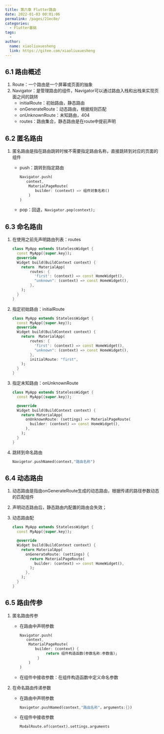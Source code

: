 ```yaml
---
title: 第六章 Flutter路由
date: 2022-01-03 00:01:06
permalink: /pages/21ec8e/
categories:
  - Flutter基础
tags:
  - 
author: 
  name: xiaoliuxuesheng
  link: https://gitee.com/xiaoliuxuesheng
---
```


## 6.1 路由概述

1. Route：一个路由是一个屏幕或页面的抽象
2. Navigator：是管理路由的组件，Navigator可以通过路由入栈和出栈来实现页面之间的跳转
   - initialRoute：初始路由，静态路由
   - onGenerateRoute：动态路由，根据规则匹配
   - onUnknownRoute：未知路由，404
   - routes：路由集合，静态路由是在route中提前声明

## 6.2 匿名路由

1. 匿名路由是指在路由跳转时候不需要指定路由名称，直接跳转到对应的页面的组件

   - push：跳转到指定路由

     ```dart
     Navigator.push(
     	context,
         MaterialPageRoute(
     		builder: (context) => 组件对象名称()    
         )
     )
     ```

   - pop：回退，`Navigator.pop(context);`

## 6.3 命名路由

1. 在使用之前先声明路由列表：routes

   ```dart
   class MyApp extends StatelessWidget {
     const MyApp({super.key});
     @override
     Widget build(BuildContext context) {
       return  MaterialApp(
           routes: {
             'first': (context) => const HomeWidget(),
             "unknown": (context) => const HomeWidget(),
           },
       );
     }
   }
   ```

2. 指定初始路由：initialRoute

   ```dart
   class MyApp extends StatelessWidget {
     const MyApp({super.key});
     @override
     Widget build(BuildContext context) {
       return  MaterialApp(
           routes: {
             'first': (context) => const HomeWidget(),
             "unknown": (context) => const HomeWidget(),
           },
           initialRoute: "first",
       );
     }
   }
   ```

3. 指定未知路由：onUnknownRoute

   ```dart
   class MyApp extends StatelessWidget {
     const MyApp({super.key});
   
     @override
     Widget build(BuildContext context) {
       return MaterialApp(
         onUnknownRoute: (settings) => MaterialPageRoute(
           builder: (context) => const HomeWidget(),
         ),
       );
     }
   }
   ```

4. 跳转到命名路由

   ```dart
   Navigetor.pushNamed(context,"路由名称")
   ```

## 6.4 动态路由

1. 动态路由是指由onGenerateRoute生成的动态路由，根据传递的路径参数动态的匹配组件

2. 声明动态路由后，静态路由内配置的路由会失效；

3. 动态路由配

   ```dart
   class MyApp extends StatelessWidget {
     const MyApp({super.key});
   
     @override
     Widget build(BuildContext context) {
       return MaterialApp(
         onGenerateRoute: (settings) {
           return MaterialPageRoute(
             builder: (context) => const HomeWidget(),
           );
         },
       );
     }
   }
   ```

## 6.5 路由传参

1. 匿名路由传参

   - 在路由中声明参数

     ```dart
     Navigator.push(
     	context,
         MaterialPageRoute(
     		builder: (context) {
                 return 组件构造函数(参数名称:参数值);
             }    
         )
     )
     ```

   - 在组件中接收参数：在组件构造函数中定义命名参数

2. 在命名路由传递参数

   - 在路由中声明参数

     ```dart
     Navigetor.pushNamed(context,"路由名称"，arguments:{})
     ```

   - 在组件中接收参数

     ```dar
     ModalRoute.of(context).settings.arguments
     ```

     
